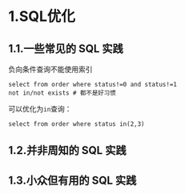 # 1.SQL优化

## 1.1.一些常见的 SQL 实践

负向条件查询不能使用索引

```
select from order where status!=0 and status!=1
not in/not exists # 都不是好习惯
```

可以优化为`in`查询：

```
select from order where status in(2,3)
```

## 1.2.并非周知的 SQL 实践

## 1.3.小众但有用的 SQL 实践



